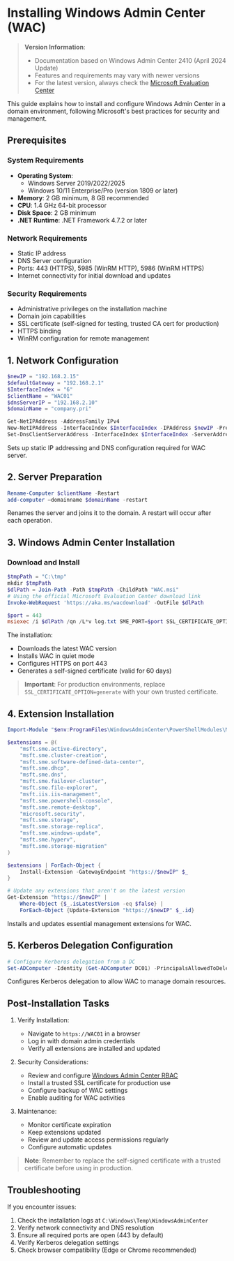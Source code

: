 # Installing Windows Admin Center (WAC)

> **Version Information**:  
> - Documentation based on Windows Admin Center 2410 (April 2024 Update)
> - Features and requirements may vary with newer versions
> - For the latest version, always check the [Microsoft Evaluation Center](https://www.microsoft.com/en-us/evalcenter/download-windows-admin-center)

This guide explains how to install and configure Windows Admin Center in a domain environment, following Microsoft's best practices for security and management.

## Prerequisites

### System Requirements
- **Operating System**: 
  - Windows Server 2019/2022/2025
  - Windows 10/11 Enterprise/Pro (version 1809 or later)
- **Memory**: 2 GB minimum, 8 GB recommended
- **CPU**: 1.4 GHz 64-bit processor
- **Disk Space**: 2 GB minimum
- **.NET Runtime**: .NET Framework 4.7.2 or later

### Network Requirements
- Static IP address
- DNS Server configuration
- Ports: 443 (HTTPS), 5985 (WinRM HTTP), 5986 (WinRM HTTPS)
- Internet connectivity for initial download and updates

### Security Requirements
- Administrative privileges on the installation machine
- Domain join capabilities
- SSL certificate (self-signed for testing, trusted CA cert for production)
- HTTPS binding
- WinRM configuration for remote management

## 1. Network Configuration
```powershell
$newIP = "192.168.2.15"
$defaultGateway = "192.168.2.1"
$InterfaceIndex = "6"
$clientName = "WAC01"
$dnsServerIP = "192.168.2.10"
$domainName = "company.pri"

Get-NetIPAddress -AddressFamily IPv4
New-NetIPAddress -InterfaceIndex $InterfaceIndex -IPAddress $newIP -PrefixLength 24 -DefaultGateway $defaultGateway
Set-DnsClientServerAddress -InterfaceIndex $InterfaceIndex -ServerAddresses ($dnsServerIP,"8.8.8.8")
```
Sets up static IP addressing and DNS configuration required for WAC server.

## 2. Server Preparation
```powershell
Rename-Computer $clientName -Restart
add-computer –domainname $domainName -restart
```
Renames the server and joins it to the domain. A restart will occur after each operation.

## 3. Windows Admin Center Installation

### Download and Install
```powershell
$tmpPath = "C:\tmp"
mkdir $tmpPath
$dlPath = Join-Path -Path $tmpPath -ChildPath "WAC.msi"
# Using the official Microsoft Evaluation Center download link
Invoke-WebRequest 'https://aka.ms/wacdownload' -OutFile $dlPath

$port = 443
msiexec /i $dlPath /qn /L*v log.txt SME_PORT=$port SSL_CERTIFICATE_OPTION=generate
```

The installation:
- Downloads the latest WAC version
- Installs WAC in quiet mode
- Configures HTTPS on port 443
- Generates a self-signed certificate (valid for 60 days)

> **Important**: For production environments, replace `SSL_CERTIFICATE_OPTION=generate` with your own trusted certificate.

## 4. Extension Installation
```powershell
Import-Module "$env:ProgramFiles\WindowsAdminCenter\PowerShellModules\Microsoft.WindowsAdminCenter.ExtensionTools"

$extensions = @(
    "msft.sme.active-directory",
    "msft.sme.cluster-creation",
    "msft.sme.software-defined-data-center",
    "msft.sme.dhcp",
    "msft.sme.dns",
    "msft.sme.failover-cluster",
    "msft.sme.file-explorer",
    "msft.iis.iis-management",
    "msft.sme.powershell-console",
    "msft.sme.remote-desktop",
    "microsoft.security",
    "msft.sme.storage",
    "msft.sme.storage-replica",
    "msft.sme.windows-update",
    "msft.sme.hyperv",
    "msft.sme.storage-migration"
)

$extensions | ForEach-Object {
    Install-Extension -GatewayEndpoint "https://$newIP" $_
}

# Update any extensions that aren't on the latest version
Get-Extension "https://$newIP" | 
    Where-Object {$_.isLatestVersion -eq $false} | 
    ForEach-Object {Update-Extension "https://$newIP" $_.id}
```
Installs and updates essential management extensions for WAC.

## 5. Kerberos Delegation Configuration
```powershell
# Configure Kerberos delegation from a DC 
Set-ADComputer -Identity (Get-ADComputer DC01) -PrincipalsAllowedToDelegateToAccount (Get-ADComputer $clientName)
```
Configures Kerberos delegation to allow WAC to manage domain resources.

## Post-Installation Tasks

1. Verify Installation:
   - Navigate to `https://WAC01` in a browser
   - Log in with domain admin credentials
   - Verify all extensions are installed and updated

2. Security Considerations:
   - Review and configure [Windows Admin Center RBAC](https://learn.microsoft.com/en-us/windows-server/manage/windows-admin-center/configure/user-access-control)
   - Install a trusted SSL certificate for production use
   - Configure backup of WAC settings
   - Enable auditing for WAC activities

3. Maintenance:
   - Monitor certificate expiration
   - Keep extensions updated
   - Review and update access permissions regularly
   - Configure automatic updates

> **Note**: Remember to replace the self-signed certificate with a trusted certificate before using in production.

## Troubleshooting

If you encounter issues:
1. Check the installation logs at `C:\Windows\Temp\WindowsAdminCenter`
2. Verify network connectivity and DNS resolution
3. Ensure all required ports are open (443 by default)
4. Verify Kerberos delegation settings
5. Check browser compatibility (Edge or Chrome recommended)
